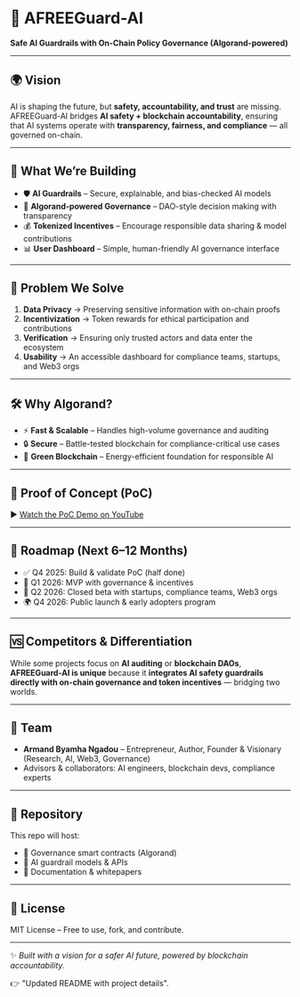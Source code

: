 # 🤖 AFREEGuard-AI  
**Safe AI Guardrails with On-Chain Policy Governance (Algorand-powered)**  

---

## 🌍 Vision  
AI is shaping the future, but **safety, accountability, and trust** are missing.  
AFREEGuard-AI bridges **AI safety + blockchain accountability**, ensuring that AI systems operate with **transparency, fairness, and compliance** — all governed on-chain.  

---

## 🚀 What We’re Building  
- 🛡️ **AI Guardrails** – Secure, explainable, and bias-checked AI models  
- 🔗 **Algorand-powered Governance** – DAO-style decision making with transparency  
- 💰 **Tokenized Incentives** – Encourage responsible data sharing & model contributions  
- 📊 **User Dashboard** – Simple, human-friendly AI governance interface  

---

## 🎯 Problem We Solve  
1. **Data Privacy** → Preserving sensitive information with on-chain proofs  
2. **Incentivization** → Token rewards for ethical participation and contributions  
3. **Verification** → Ensuring only trusted actors and data enter the ecosystem  
4. **Usability** → An accessible dashboard for compliance teams, startups, and Web3 orgs  

---

## 🛠️ Why Algorand?  
- ⚡ **Fast & Scalable** – Handles high-volume governance and auditing  
- 🔒 **Secure** – Battle-tested blockchain for compliance-critical use cases  
- 🌱 **Green Blockchain** – Energy-efficient foundation for responsible AI  

---

## 🎥 Proof of Concept (PoC)  
▶️ [Watch the PoC Demo on YouTube](https://youtu.be/sq8PRjW-Kqw?si=W6dX1eYOILQFoHwk)  

---

## 📌 Roadmap (Next 6–12 Months)  
- ✅ Q4 2025: Build & validate PoC (half done)  
- 🚧 Q1 2026: MVP with governance & incentives  
- 🔑 Q2 2026: Closed beta with startups, compliance teams, Web3 orgs  
- 🌍 Q4 2026: Public launch & early adopters program  

---

## 🆚 Competitors & Differentiation  
While some projects focus on **AI auditing** or **blockchain DAOs**,  
**AFREEGuard-AI is unique** because it **integrates AI safety guardrails directly with on-chain governance and token incentives** — bridging two worlds.  

---

## 👥 Team  
- **Armand Byamha Ngadou** – Entrepreneur, Author, Founder & Visionary (Research, AI, Web3, Governance)  
- Advisors & collaborators: AI engineers, blockchain devs, compliance experts  

---

## 📂 Repository  
This repo will host:  
- 🔧 Governance smart contracts (Algorand)  
- 🤖 AI guardrail models & APIs  
- 📄 Documentation & whitepapers  

---

## 📜 License  
MIT License – Free to use, fork, and contribute.  

---

✨ *Built with a vision for a safer AI future, powered by blockchain accountability.*  

👉 "Updated README with project details".

